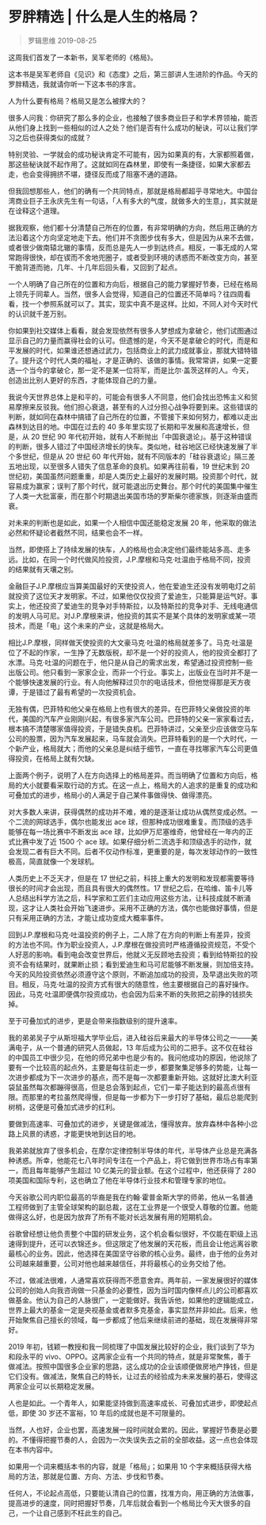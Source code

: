 # 罗胖精选 | 什么是人生的格局？
> 罗辑思维
2019-08-25

这周我们首发了一本新书，吴军老师的《格局》。

这本书是吴军老师自《见识》和《态度》之后，第三部讲人生进阶的作品。今天的罗胖精选，我就请你听一下这本书的序言。

人为什么要有格局？格局又是怎么被撑大的？

很多人问我：你研究了那么多的企业，也接触了很多商业巨子和学术界领袖，能否从他们身上找到一些相似的过人之处？他们是否有什么成功的秘诀，可以让我们学习之后也获得类似的成就？

特别灵验、一学就会的成功秘诀肯定不可能有，因为如果真的有，大家都照着做，那这些秘诀就不起作用了。这就如同在森林里，即使有一条捷径，如果大家都去走，也会变得拥挤不堪，捷径反而成了阻塞不通的道路。

但我回想那些人，他们的确有一个共同特点，那就是格局都超乎寻常地大。中国台湾商业巨子王永庆先生有一句话，「人有多大的气度，就做多大的生意」，其实就是在诠释这个道理。

据我观察，他们都十分清楚自己所在的位置，有非常明确的方向，然后用正确的方法沿着这个方向坚定地走下去。他们并不贪图步伐有多大，但是因为从来不去做，或者很少做南辕北辙的事情，反而总是先人一步到达终点。相反，一事无成的人常常跑得很快，却在锲而不舍地兜圈子，或者受到环境的诱惑而不断改变方向，甚至干脆背道而驰，几年、十几年后回头看，又回到了起点。

一个人明确了自己所在的位置和方向后，根据自己的能力掌握好节奏，已经在格局上领先于同辈人。当然，很多人会觉得，知道自己的位置还不简单吗？往四周看看，找一个参照系就可以了。其实，现实中真不是这样。比如，不同人对今天时代的认识就千差万别。

你如果到社交媒体上看看，就会发现依然有很多人梦想成为拿破仑，他们试图通过显示自己的力量而赢得社会的认可。但遗憾的是，今天不是拿破仑的时代，而是和平发展的时代，如果谁还想通过武力，包括商业上的武力成就事业，那就大错特错了。提升这个时代人类的福祉，才是正确的、该做的事情。我常常讲，如果一定要选一个当今的拿破仑，那一定不是某一位将军，而是比尔·盖茨这样的人。今天，创造出比别人更好的东西，才能体现自己的力量。

我说今天世界总体上是和平的，可能会有很多人不同意，他们会找出恐怖主义和贸易摩擦来反驳我。他们担心衰退，甚至有的人过分担心战争将要到来。这些错误的判断，就如同在森林中搞错了自己所在的位置，不管接下来如何努力，都难以走出森林到达目的地。中国在过去的 40 多年里实现了长期和平发展和高速增长，但是，从 20 世纪 90 年代初开始，就有人不断抛出「中国衰退论」。基于这种错误的判断，很多人错过了中国经济增长的快车。类似地，硅谷地区已经快速发展了半个多世纪，但是从 20 世纪 60 年代开始，就有不同版本的「硅谷衰退论」隔三差五地出现，以至很多人错失了信息革命的良机。如果再往前看，19 世纪末到 20 世纪初，美国虽然问题重重，却是人类历史上最好的发展时期。投资那个时代，就容易成为赢家；误判了那个时代，就可能退出历史舞台。那个时代的美国集中催生了人类一大批富豪，而在那个时期退出美国市场的罗斯柴尔德家族，则逐渐由盛而衰。

对未来的判断也是如此，如果一个人相信中国还能稳定发展 20 年，他采取的做法必然和怀疑论者截然不同，结果也会不一样。

当然，即使搭上了持续发展的快车，人的格局也会决定他们最终能站多高、走多远。比如，在同一个时代做风险投资，J.P.摩根和马克·吐温由于格局不同，投资的结果就有天壤之别。

金融巨子J.P.摩根应当算美国最好的天使投资人，他在爱迪生还没有发明电灯之前就投资了这位天才发明家。不过，如果他仅仅投资了爱迪生，只能算是运气好。事实上，他还投资了爱迪生的竞争对手特斯拉，以及特斯拉的竞争对手、无线电通信的发明人马可尼。对J.P.摩根来讲，他投资的其实不是某个具体的发明家或某一项技术，而是「电」这个未来的产业，这就是格局大。

相比J.P.摩根，同样做天使投资的大文豪马克·吐温的格局就差多了。马克·吐温是位了不起的作家，一生挣了无数版税，却不是一个好的投资人，他的投资全都打了水漂。马克·吐温的问题在于，他只是从自己的需求出发，希望通过投资控制一些出版公司。他只看到一家家企业，而非一个行业。事实上，出版业在当时并不是一个能够快速发展的行业。有人向他解释过贝尔的电话技术，但他觉得那是天方夜谭，于是错过了最有希望的一次投资机会。

无独有偶，巴菲特和他父亲在格局上也有很大的差异。在巴菲特父亲做投资的年代，美国的汽车产业刚刚兴起，有很多家汽车公司。巴菲特的父亲一家家看过去，根本搞不清楚哪家值得投资，于是错失良机。巴菲特讲过，父亲至少应该做空马车公司的股票，因为汽车发展起来，马车就会消失。巴菲特看到的是一个大时代，一个新产业，格局就大；而他的父亲总是纠结于细节，一直在寻找哪家汽车公司更值得投资，在格局上就有欠缺。

上面两个例子，说明了人在方向选择上的格局差异。而当明确了位置和方向后，格局的大小就要看采取行动的方式。在这一点上，格局大的人追求的是重复的成功和可叠加式的进步，格局小的人满足于自己某件事做得快、做得漂亮。

对大多数人来讲，获得偶然的成功并不难，难的是逐渐让成功从偶然变成必然。一个二流的网球选手，偶尔也能发出 ace 球，但那种成功很难重复。而顶级的选手能够在每一场比赛中不断发出 ace 球，比如伊万尼塞维奇，他曾经在一年内的正式比赛中发了近 1500 个 ace 球。如果仔细分析二流选手和顶级选手的动作，就会发现二者有巨大不同。后者不仅动作标准，更重要的是，每次发球动作的一致性极高，简直就像一个发球机。

人类历史上不乏天才，但是在 17 世纪之前，科技上重大的发明和发现都需要等待很长的时间才会出现，而且具有很大的偶然性。17 世纪之后，在哈维、笛卡儿等人总结出科学方法之后，科学家和工匠们主动应用这些方法，让科技成就不断涌现，这才让人类社会开始飞速进步。采用不正确的方法，偶尔也能做好事情，但是只有采用正确的方法，才能让成功变成大概率事件。

回到J.P.摩根和马克·吐温投资的例子上，二人除了在方向的判断上有差异，投资的方法也不同。作为职业投资人，J.P.摩根在做投资时严格遵循投资规范，不受个人好恶的影响。看到电会改变世界后，他就义无反顾地去投资；看到给特斯拉的投资不会有结果时，就果断止损；看到爱迪生和马可尼能够不断发展，则加倍支持。今天的风险投资依然必须遵守这个原则，不断追加成功的投资，及早退出失败的项目。相反，马克·吐温的投资方式有很大的随意性，他主要根据自己的喜好操作。因此，马克·吐温即便偶尔投资成功，也会因为后来不断的失败把之前挣的钱损失掉。

至于可叠加式的进步，更是会带来指数级别的提升速率。

我的弟弟吴子宁从斯坦福大学毕业后，进入硅谷后来最大的半导体公司之一——美满电子，从一个普通的研究人员做起，13 年后成为公司的二把手。这不仅在硅谷的中国员工中很少见，在他的师兄弟中也是少有的。我问他成功的原因，他说除了要有一个比较高的起点外，主要是每往前走一步，都要聚集足够多的势能，让每一次进步都成为下一次进步的基点，而不是每一次都要重新开始。这就好比澳大利亚袋鼠虽然每次都蹦得很高，但是总会落到起点，它们一辈子能达到的最高点很有限。而那里的考拉虽然爬得慢，但是每一步都为下一步打好了基础，最后总能爬到树梢，这便是可叠加式进步的红利。

要做到高速率、可叠加式的进步，关键是做减法，懂得放弃。放弃森林中各种小岔路上风景的诱惑，才能更快地到达目的地。

我弟弟就放弃了很多机会，在摩尔定律控制半导体的年代，半导体产业总是充满各种诱惑。所幸，他能花七八年时间专注在一个产品上，将它做到世界市场占有率第一，而且每年能够产生超过 10 亿美元的营业额。在这个过程中，他还获得了 280 项美国和国际专利，这也确立了他在半导体行业技术和管理专家的地位。

今天谷歌公司内职位最高的华裔是我在约翰·霍普金斯大学的师弟，他从一名普通工程师做到了主管全球架构的副总裁，这在工业界是一个很受人尊敬的位置。他能做得这么好，也是因为放弃了所有不能对长远发展有用的短期机会。

谷歌曾经想让他负责整个中国的研发业务，这个机会看似很好，不仅能在职级上迅速得到提升，还可以衣锦还乡。但这限定了他发展的天花板，而且会让他远离谷歌最核心的业务。因此，他选择在美国坚守谷歌的核心业务。最终，由于他的业务对公司越来越重要，公司对他也越来越信任，并将最核心的业务交给了他。

不过，做减法很难，人通常喜欢获得而不愿意舍弃。两年前，一家发展很好的媒体公司的创始人向我咨询做一只基金的必要性，因为当时国内像样点儿的公司都喜欢做基金。他认为自己的人脉很广，一定能做好。我告诉他，如果他的逻辑能成立，世界上最大的基金一定是央视基金或者默多克基金，事实显然并非如此。后来，他开始聚焦自己擅长的领域，每一步都成了他后来继续前进的基础，现在发展得非常好。

2019 年初，钱颖一教授和我一同梳理了中国发展比较好的企业，我们谈到了华为和段永平的 vivo、OPPO。这两家企业有一个共同的特点，就是非常聚焦，善于做减法。按照中国很多企业家的思路，这么成功的企业该顺便做房地产挣钱，但是它们没有。做减法，聚焦自己的特长，让过去的经验成为未来发展的基石，使得这两家企业可以长期稳定发展。

人也是如此。一个青年人，如果能坚持做到高速率成长、可叠加式进步，即使起点低，即使 30 岁还不富裕，10 年后的成就也是不可限量的。

当然，人也好，企业也罢，高速发展一段时间就会累的。因此，掌握好节奏是必要的。不懂得把握节奏的人，会因为一次失误失去之前的全部收益。这一点也会体现在本书内容中。

如果用一个词来概括本书的内容，就是「格局」；如果用 10 个字来概括获得大格局的方法，那就是位置、方向、方法、步伐和节奏。

任何人，不论起点高低，只要能认清自己的位置，找准方向，用正确的方法做事，提高进步的速度，同时把握好节奏，几年后就会看到一个格局比今天大很多的自己，一个让自己感到不枉此生的自己。

